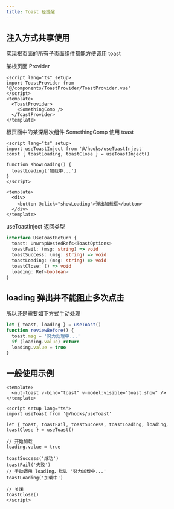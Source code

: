 ```yaml
---
title: Toast 轻提醒
---
```


## 注入方式共享使用

实现根页面的所有子页面组件都能方便调用 toast

某根页面 Provider

```vue
<script lang="ts" setup>
import ToastProvider from '@/components/ToastProvider/ToastProvider.vue'
</script>
<template>
  <ToastProvider>
    <SomethingComp />
  </ToastProvider>
</template>
```

根页面中的某深层次组件 SomethingComp 使用 toast

```vue
<script lang="ts" setup>
import useToastInject from '@/hooks/useToastInject'
const { toastLoading, toastClose } = useToastInject()

function showLoading() {
  toastLoading('加载中...')
}
</script>

<template>
  <div>
    <button @click="showLoading">弹出加载框</button>
  </div>
</template>
```

useToastInject 返回类型

```ts
interface UseToastReturn {
  toast: UnwrapNestedRefs<ToastOptions>
  toastFail: (msg: string) => void
  toastSuccess: (msg: string) => void
  toastLoading: (msg: string) => void
  toastClose: () => void
  loading: Ref<boolean>
}
```

## loading 弹出并不能阻止多次点击

所以还是需要如下方式手动处理

```js
let { toast, loading } = useToast()
function reviewBefore() {
  toast.msg = '努力处理中...'
  if (loading.value) return
  loading.value = true
}
```

## 一般使用示例

```vue
<template>
  <nut-toast v-bind="toast" v-model:visible="toast.show" />
</template>

<script setup lang="ts">
import useToast from '@/hooks/useToast'

let { toast, toastFail, toastSuccess, toastLoading, loading, toastClose } = useToast()

// 开始加载
loading.value = true

toastSuccess('成功')
toastFail('失败')
// 手动调用 loading，默认 '努力加载中...'
toastLoading('加载中')

// 关闭
toastClose()
</script>
```
